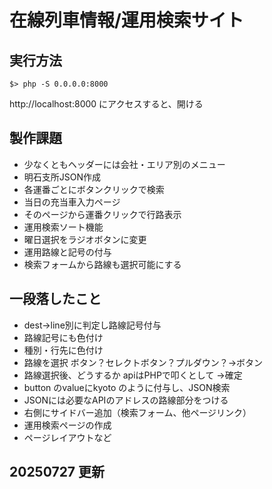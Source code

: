# 在線列車情報/運用検索サイト

## 実行方法

```
$> php -S 0.0.0.0:8000
```

http://localhost:8000 にアクセスすると、開ける


## 製作課題
- 少なくともヘッダーには会社・エリア別のメニュー
- 明石支所JSON作成
- 各運番ごとにボタンクリックで検索
- 当日の充当車入力ページ
- そのページから運番クリックで行路表示
- 運用検索ソート機能
- 曜日選択をラジオボタンに変更
- 運用路線と記号の付与
- 検索フォームから路線も選択可能にする

## 一段落したこと
- dest->line別に判定し路線記号付与
- 路線記号にも色付け
- 種別・行先に色付け
- 路線を選択 ボタン？セレクトボタン？プルダウン？→ボタン
- 路線選択後、どうするか apiはPHPで叩くとして →確定
- button のvalueにkyoto のように付与し、JSON検索
- JSONには必要なAPIのアドレスの路線部分をつける
- 右側にサイドバー追加（検索フォーム、他ページリンク）
- 運用検索ページの作成
- ページレイアウトなど

## 20250727 更新
